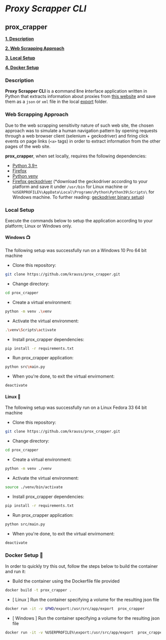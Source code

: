# _Proxy Scrapper CLI_

## prox_crapper

**[1. Description](#description)**

**[2. Web Scrapping Approach](#web-scrapping-approach)**

**[3. Local Setup](#local-setup)**

**[4. Docker Setup](#docker-setup-whale)** 

### Description

**Proxy Scrapper CLI** is a **c**ommand **l**ine **i**nterface application written in Python that extracts information about proxies from [this website](http://www.freeproxylists.net) and save them as a `json` or `xml` file in the local [export](export/) folder. 

### Web Scrapping Approach

Due to the web scrapping sensitivity nature of such web site, the chosen approach was to simulate a human navigation pattern by opening requests through a web browser client (selenium + geckodriver) and firing click events on page links (`<a>` tags) in order to extract information from the other pages of the web site.

**prox_crapper**, when set locally, requires the following dependencies:
- [Python 3.9+](https://www.python.org/downloads/)
- [Firefox](https://www.mozilla.org/en-US/firefox/all/#product-desktop-release)
- [Python venv](https://docs.python.org/3/library/venv.html)
- [Firefox geckodriver](https://github.com/mozilla/geckodriver/releases) (*download the geckodriver according to your platform and save it under `/usr/bin` for Linux machine or `%USERPROFILE%\AppData\Local\Programs\Python\Python39\Scripts\` for Windows machine. To further reading: [geckodriver binary setup](https://selenium-python.readthedocs.io/installation.html#drivers))


### Local Setup

Execute the commands below to setup the application according to your platform; Linux or Windows only.

#### Windows :tv:

The following setup was successfully run on a Windows 10 Pro 64 bit machine

* Clone this repository:
```sh
git clone https://github.com/krauss/prox_crapper.git
```
* Change directory:
```sh
cd prox_crapper
```
* Create a virtual environment:
```sh
python -m venv .\venv
```
* Activate the virtual environment:
```sh
.\venv\Scripts\activate
```
* Install prox_crapper dependencies:
```sh
pip install -r requirements.txt
```
* Run prox_crapper application:
```sh
python src\main.py
```
* When you're done, to exit the virtual envirnoment:
```sh
deactivate
```

#### Linux :penguin:

The following setup was successfully run on a Linux Fedora 33 64 bit machine

* Clone this repository:
```sh
git clone https://github.com/krauss/prox_crapper.git
```
* Change directory:
```sh
cd prox_crapper
```
* Create a virtual environment:
```sh
python -m venv ./venv
```
* Activate the virtual environment:
```sh
source ./venv/bin/activate
```
* Install prox_crapper dependencies:
```sh
pip install -r requirements.txt
```
* Run prox_crapper application:
```sh
python src/main.py
```
* When you're done, to exit the virtual envirnoment:
```sh
deactivate
```

### Docker Setup :whale:

In order to quickly try this out, follow the steps below to build the container and run it:

* Build the container using the Dockerfile file provided
```sh
docker build -t prox_crapper .
```
* [ Linux ] Run the container specifying a volume for the resulting json file
```sh
docker run -it -v $PWD/export:/usr/src/app/export  prox_crapper
```
* [ Windows ] Run the container specifying a volume for the resulting json file
```sh
docker run -it -v %USERPROFILE%\export:/usr/src/app/export  prox_crapper

```
